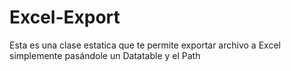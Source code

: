 # Excel-Export
Esta es una clase estatica que te permite exportar archivo a Excel simplemente pasándole un Datatable y el Path
